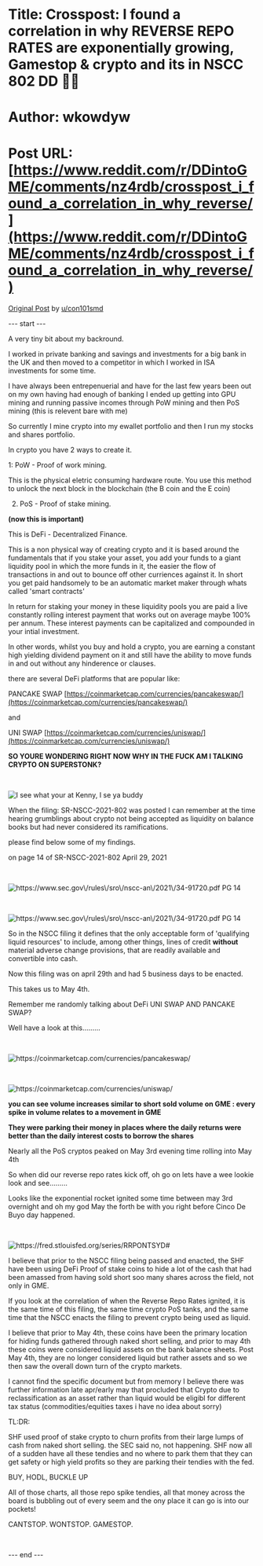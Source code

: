 # Title: Crosspost: I found a correlation in why REVERSE REPO RATES are exponentially growing, Gamestop & crypto and its in NSCC 802 DD 👨‍🔬
# Author: wkowdyw
# Post URL: [https://www.reddit.com/r/DDintoGME/comments/nz4rdb/crosspost_i_found_a_correlation_in_why_reverse/](https://www.reddit.com/r/DDintoGME/comments/nz4rdb/crosspost_i_found_a_correlation_in_why_reverse/)


[Original Post](https://www.reddit.com/r/Superstonk/duplicates/nz0fsz/i_found_a_correlation_in_why_reverse_repo_rates/) by [u/con101smd](https://www.reddit.com/user/con101smd/)

\--- start ---

A very tiny bit about my backround.

I worked in private banking and savings and investments for a big bank in the UK and then moved to a competitor in which I worked in ISA investments for some time.

I have always been entrepenuerial and have for the last few years been out on my own having had enough of banking I ended up getting into GPU mining and running passive incomes through PoW mining and then PoS mining (this is relevent bare with me)

So currently I mine crypto into my ewallet portfolio and then I run my stocks and shares portfolio.

In crypto you have 2 ways to create it.

1: PoW - Proof of work mining.

This is the physical eletric consuming hardware route. You use this method to unlock the next block in the blockchain (the B coin and the E coin)

2. PoS - Proof of stake mining.

**(now this is important)**

This is DeFi - Decentralized Finance.

This is a non physical way of creating crypto and it is based around the fundamentals that if you stake your asset, you add your funds to a giant liquidity pool in which the more funds in it, the easier the flow of transactions in and out to bounce off other curriences against it. In short you get paid handsomely to be an automatic market maker through whats called 'smart contracts'

In return for staking your money in these liquidity pools you are paid a live constantly rolling interest payment that works out on average maybe 100% per annum. These interest payments can be capitalized and compounded in your intial investment.

In other words, whilst you buy and hold a crypto, you are earning a constant high yielding dividend payment on it and still have the ability to move funds in and out without any hinderence or clauses.

there are several DeFi platforms that are popular like:

PANCAKE SWAP [https://coinmarketcap.com/currencies/pancakeswap/](https://coinmarketcap.com/currencies/pancakeswap/)

and

UNI SWAP [https://coinmarketcap.com/currencies/uniswap/](https://coinmarketcap.com/currencies/uniswap/)

**SO YOURE WONDERING RIGHT NOW WHY IN THE FUCK AM I TALKING CRYPTO ON SUPERSTONK?**

&#x200B;

![I see what your at Kenny, I se ya buddy](https://preview.redd.it/mz9lv63fa3571.png?width=2000&format=png&auto=webp&s=cf3ea64b3e5868c248e353946f47fba447775e3e)

When the filing: SR-NSCC-2021-802 was posted I can remember at the time hearing grumblings about crypto not being accepted as liquidity on balance books but had never considered its ramifications.

please find below some of my findings.

on page 14 of SR-NSCC-2021-802 April 29, 2021

&#x200B;

![https:\/\/www.sec.gov\/rules\/sro\/nscc-an\/2021\/34-91720.pdf PG 14](https://preview.redd.it/l3pret1ja3571.png?width=746&format=png&auto=webp&s=b39af8cc3ecf9eb7f345361b7e32d01c80aa1516)

&#x200B;

![https:\/\/www.sec.gov\/rules\/sro\/nscc-an\/2021\/34-91720.pdf PG 14](https://preview.redd.it/2x4s87lla3571.png?width=742&format=png&auto=webp&s=e680e2032b8e7df0cba38b7fb9c6967fb383fb24)

So in the NSCC filing it defines that the only acceptable form of 'qualifying liquid resources' to include, among other things, lines of credit **without** material adverse change provisions, that are readily available and convertible into cash.

Now this filing was on april 29th and had 5 business days to be enacted.

This takes us to May 4th.

Remember me randomly talking about DeFi UNI SWAP AND PANCAKE SWAP?

Well have a look at this.........

&#x200B;

![https:\/\/coinmarketcap.com\/currencies\/pancakeswap\/](https://preview.redd.it/c9jkymspa3571.png?width=975&format=png&auto=webp&s=f99e208b989b0a36997a8ed29d507a3a785ac843)

&#x200B;

![https:\/\/coinmarketcap.com\/currencies\/uniswap\/](https://preview.redd.it/321azgesa3571.png?width=963&format=png&auto=webp&s=ea6f684d9b07e7c117e3494defeb6ddc42005b77)

**you can see volume increases similar to short sold volume on GME : every spike in volume relates to a movement in GME**

**They were parking their money in places where the daily returns were better than the daily interest costs to borrow the shares**

Nearly all the PoS cryptos peaked on May 3rd evening time rolling into May 4th

So when did our reverse repo rates kick off, oh go on lets have a wee lookie look and see.........

Looks like the exponential rocket ignited some time between may 3rd overnight and oh my god May the forth be with you right before Cinco De Buyo day happened.

&#x200B;

![https:\/\/fred.stlouisfed.org\/series\/RRPONTSYD#](https://preview.redd.it/cwranwpwa3571.png?width=1168&format=png&auto=webp&s=21ba2bd1a8acc7b7f698821f9f9d5cee059fc038)

I believe that prior to the NSCC filing being passed and enacted, the SHF have been using DeFi Proof of stake coins to hide a lot of the cash that had been amassed from having sold short soo many shares across the field, not only in GME.

If you look at the correlation of when the Reverse Repo Rates ignited, it is the same time of this filing, the same time crypto PoS tanks, and the same time that the NSCC enacts the filing to prevent crypto being used as liquid.

I believe that prior to May 4th, these coins have been the primary location for hiding funds gathered through naked short selling, and prior to may 4th these coins were considered liquid assets on the bank balance sheets. Post May 4th, they are no longer considered liquid but rather assets and so we then saw the overall down turn of the crypto markets.

I cannot find the specific document but from memory I believe there was further information late apr/early may that procluded that Crypto due to reclassification as an asset rather than liquid would be eligibl for different tax status (commodities/equities taxes i have no idea about sorry)

TL:DR:

SHF used proof of stake crypto to churn profits from their large lumps of cash from naked short selling. the SEC said no, not happening. SHF now all of a sudden have all these tendies and no where to park them that they can get safety or high yield profits so they are parking their tendies with the fed.

BUY, HODL, BUCKLE UP

All of those charts, all those repo spike tendies, all that money across the board is bubbling out of every seem and the ony place it can go is into our pockets!

CANTSTOP. WONTSTOP. GAMESTOP.

&#x200B;

\--- end ---
